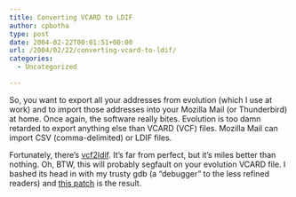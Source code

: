 ```yaml
---
title: Converting VCARD to LDIF
author: cpbotha
type: post
date: 2004-02-22T00:01:51+00:00
url: /2004/02/22/converting-vcard-to-ldif/
categories:
  - Uncategorized

---
```

So, you want to export all your addresses from evolution (which I use at work) and to import those addresses into your Mozilla Mail (or Thunderbird) at home. Once again, the software really bites. Evolution is too damn retarded to export anything else than VCARD (VCF) files. Mozilla Mail can import CSV (comma-delimited) or LDIF files.

Fortunately, there&#8217;s [vcf2ldif][1]. It&#8217;s far from perfect, but it&#8217;s miles better than nothing. Oh, BTW, this will probably segfault on your evolution VCARD file. I bashed its head in with my trusty gdb (a &#8220;debugger&#8221; to the less refined readers) and [this patch][2] is the result.

 [1]: http://www.linux.org.tw/~shchang/vcf2ldif/
 [2]: http://cpbotha.net/thingies/vcf2ldif-FNisNULL-fix.diff